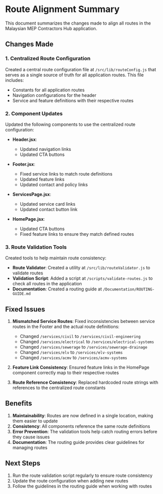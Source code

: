 # Route Alignment Summary

This document summarizes the changes made to align all routes in the Malaysian MEP Contractors Hub application.

## Changes Made

### 1. Centralized Route Configuration

Created a central route configuration file at `/src/lib/routeConfig.js` that serves as a single source of truth for all application routes. This file includes:

- Constants for all application routes
- Navigation configurations for the header
- Service and feature definitions with their respective routes

### 2. Component Updates

Updated the following components to use the centralized route configuration:

- **Header.jsx**: 
  - Updated navigation links
  - Updated CTA buttons

- **Footer.jsx**: 
  - Fixed service links to match route definitions
  - Updated feature links
  - Updated contact and policy links

- **ServicesPage.jsx**:
  - Updated service card links
  - Updated contact button link

- **HomePage.jsx**:
  - Updated CTA buttons
  - Fixed feature links to ensure they match defined routes

### 3. Route Validation Tools

Created tools to help maintain route consistency:

- **Route Validator**: Created a utility at `/src/lib/routeValidator.js` to validate routes
- **Validation Script**: Added a script at `/scripts/validate-routes.js` to check all routes in the application
- **Documentation**: Created a routing guide at `/Documentation/ROUTING-GUIDE.md`

## Fixed Issues

1. **Mismatched Service Routes**: Fixed inconsistencies between service routes in the Footer and the actual route definitions:
   - Changed `/services/civil` to `/services/civil-engineering`
   - Changed `/services/electrical` to `/services/electrical-systems`
   - Changed `/services/sewerage` to `/services/sewerage-drainage`
   - Changed `/services/elv` to `/services/elv-systems`
   - Changed `/services/acmv` to `/services/acmv-systems`

2. **Feature Link Consistency**: Ensured feature links in the HomePage component correctly map to their respective routes

3. **Route Reference Consistency**: Replaced hardcoded route strings with references to the centralized route constants

## Benefits

1. **Maintainability**: Routes are now defined in a single location, making them easier to update
2. **Consistency**: All components reference the same route definitions
3. **Error Prevention**: The validation tools help catch routing errors before they cause issues
4. **Documentation**: The routing guide provides clear guidelines for managing routes

## Next Steps

1. Run the route validation script regularly to ensure route consistency
2. Update the route configuration when adding new routes
3. Follow the guidelines in the routing guide when working with routes